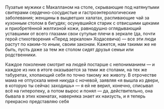 
Пузатые мужики с Макалланом на столе, скрывающие под натянутыми свитерами сердечно-сосудистые и гастроэнтерологические заболевания; женщины в выцветших халатах, распивающие чай за кухонным столом в бигудях; осунувшийся старик с отвисшими щеками и приобретённой желтизной кожи, равнодушно оглядывающий уставшими от всего глазами свои сутулые плечи в зеркале (да, почти герой стихотворения «Перед зеркалом» Ходасевича) — все эти люди растут по каким-то иным, своим законам. Кажется, нам такими же не быть, пусть даже за тем же столом сидят друзья семьи или родственники.

Каждое поколение смотрит на людей постарше с непониманием — и каждое из них в итоге оказывается за теми же столами, на тех же табуретах, хлопающий себя по точно такому же животу. В отрочестве мама не отпускала меня никуда с ночевой, заявляя «я вышла из двери, в которую ты сейчас заходишь» — я ей не верил, конечно, списывал всё на гиперопеку, а потом вырос и понял — да, действительно, она бывала в этих комнатах, наверняка знает их наизусть, и я теперь прекрасно представляю себя 